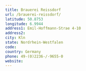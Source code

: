 ```yaml
---
title: Brauerei Reissdorf
url: /brauerei-reissdorf/
latitude: 50.8753
longitude: 6.9944
address1: Emil-Hoffmann-Strae 4-10
address2: 
city: Kln
state: Nordrhein-Westfalen
code: 
country: Germany
phone: 49-(0)2236-/-9655-0
website: 
---
```


